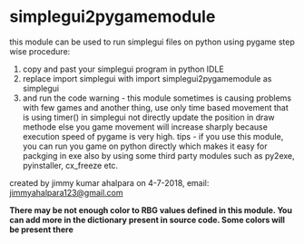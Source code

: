 # simplegui2pygamemodule
this module can be used to run simplegui files on python using pygame
step wise procedure:


1. copy and past your simplegui program in python IDLE
2. replace import simplegui with import simplegui2pygamemodule as simplegui
3. and run the code
warning - this module sometimes is causing problems with few games and another thing, use only time based movement that is using timer() in simplegui not directly update the position in draw methode else you game movement will increase sharply because execution speed of pygame is very high.
tips - if you use this module, you can run you game on python directly which makes it easy for packging in exe also by using some third party modules such as py2exe, pyinstaller, cx_freeze etc.

created by jimmy kumar ahalpara on 4-7-2018,
email: jimmyahalpara123@gmail.com

**There may be not enough color to RBG values defined in this module. You can add more in the dictionary present in source code. Some colors will be present there** 
